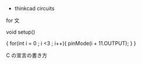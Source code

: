 

- thinkcad circuits


for 文

void setup()

{
  for(int i = 0 ; i <3 ; i++){
    pinMode(i + 11.OUTPUT);
  }
}

C の宣言の書き方
